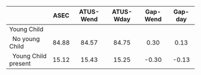 
|                      |         ASEC |    ATUS-Wend |    ATUS-Wday |     Gap-Wend |      Gap-day |
| -------------------- | :----------: | :----------: | :----------: | :----------: | :----------: |
| Young Child          |              |              |              |              |              |
| &nbsp;&nbsp;No young Child |        84.88 |        84.57 |        84.75 |         0.30 |         0.13 |
| &nbsp;&nbsp;Young Child present |        15.12 |        15.43 |        15.25 |        -0.30 |        -0.13 |

